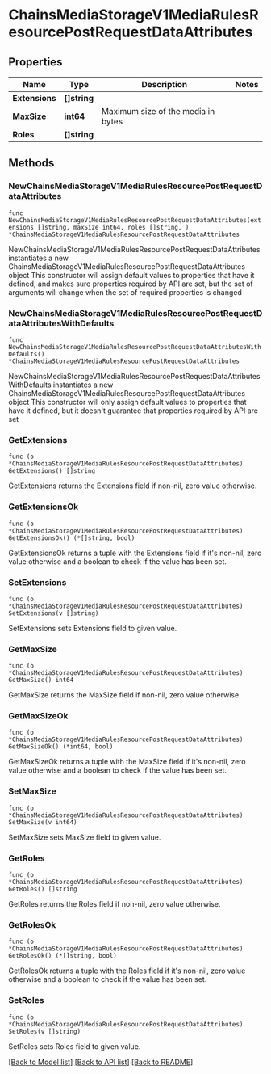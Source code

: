# ChainsMediaStorageV1MediaRulesResourcePostRequestDataAttributes

## Properties

Name | Type | Description | Notes
------------ | ------------- | ------------- | -------------
**Extensions** | **[]string** |  | 
**MaxSize** | **int64** | Maximum size of the media in bytes | 
**Roles** | **[]string** |  | 

## Methods

### NewChainsMediaStorageV1MediaRulesResourcePostRequestDataAttributes

`func NewChainsMediaStorageV1MediaRulesResourcePostRequestDataAttributes(extensions []string, maxSize int64, roles []string, ) *ChainsMediaStorageV1MediaRulesResourcePostRequestDataAttributes`

NewChainsMediaStorageV1MediaRulesResourcePostRequestDataAttributes instantiates a new ChainsMediaStorageV1MediaRulesResourcePostRequestDataAttributes object
This constructor will assign default values to properties that have it defined,
and makes sure properties required by API are set, but the set of arguments
will change when the set of required properties is changed

### NewChainsMediaStorageV1MediaRulesResourcePostRequestDataAttributesWithDefaults

`func NewChainsMediaStorageV1MediaRulesResourcePostRequestDataAttributesWithDefaults() *ChainsMediaStorageV1MediaRulesResourcePostRequestDataAttributes`

NewChainsMediaStorageV1MediaRulesResourcePostRequestDataAttributesWithDefaults instantiates a new ChainsMediaStorageV1MediaRulesResourcePostRequestDataAttributes object
This constructor will only assign default values to properties that have it defined,
but it doesn't guarantee that properties required by API are set

### GetExtensions

`func (o *ChainsMediaStorageV1MediaRulesResourcePostRequestDataAttributes) GetExtensions() []string`

GetExtensions returns the Extensions field if non-nil, zero value otherwise.

### GetExtensionsOk

`func (o *ChainsMediaStorageV1MediaRulesResourcePostRequestDataAttributes) GetExtensionsOk() (*[]string, bool)`

GetExtensionsOk returns a tuple with the Extensions field if it's non-nil, zero value otherwise
and a boolean to check if the value has been set.

### SetExtensions

`func (o *ChainsMediaStorageV1MediaRulesResourcePostRequestDataAttributes) SetExtensions(v []string)`

SetExtensions sets Extensions field to given value.


### GetMaxSize

`func (o *ChainsMediaStorageV1MediaRulesResourcePostRequestDataAttributes) GetMaxSize() int64`

GetMaxSize returns the MaxSize field if non-nil, zero value otherwise.

### GetMaxSizeOk

`func (o *ChainsMediaStorageV1MediaRulesResourcePostRequestDataAttributes) GetMaxSizeOk() (*int64, bool)`

GetMaxSizeOk returns a tuple with the MaxSize field if it's non-nil, zero value otherwise
and a boolean to check if the value has been set.

### SetMaxSize

`func (o *ChainsMediaStorageV1MediaRulesResourcePostRequestDataAttributes) SetMaxSize(v int64)`

SetMaxSize sets MaxSize field to given value.


### GetRoles

`func (o *ChainsMediaStorageV1MediaRulesResourcePostRequestDataAttributes) GetRoles() []string`

GetRoles returns the Roles field if non-nil, zero value otherwise.

### GetRolesOk

`func (o *ChainsMediaStorageV1MediaRulesResourcePostRequestDataAttributes) GetRolesOk() (*[]string, bool)`

GetRolesOk returns a tuple with the Roles field if it's non-nil, zero value otherwise
and a boolean to check if the value has been set.

### SetRoles

`func (o *ChainsMediaStorageV1MediaRulesResourcePostRequestDataAttributes) SetRoles(v []string)`

SetRoles sets Roles field to given value.



[[Back to Model list]](../README.md#documentation-for-models) [[Back to API list]](../README.md#documentation-for-api-endpoints) [[Back to README]](../README.md)



